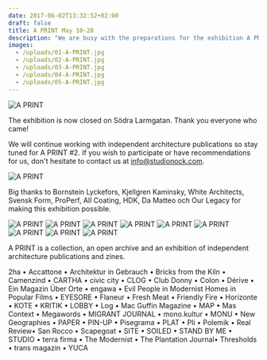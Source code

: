 ```yaml
---
date: 2017-06-02T13:32:52+02:00
draft: false
title: A PRINT May 10-28
description: "We are busy with the preparations for the exhibition A PRINT"
images:
  - /uploads/01-A-PRINT.jpg
  - /uploads/02-A-PRINT.jpg
  - /uploads/03-A-PRINT.jpg
  - /uploads/04-A-PRINT.jpg
  - /uploads/05-A-PRINT.jpg
---
```


![A PRINT](/uploads/01-A-PRINT.jpg)

The exhibition is now closed on Södra Larmgatan. Thank you everyone who came!
<!--more-->

We will continue working with independent architecture publications so stay tuned for A PRINT #2. If you wish to participate or have recommendations for us, don't hesitate to contact us at [info@studionock.com](mailto:info@studionock.com).

![A PRINT](/uploads/02-A-PRINT.jpg)

Big thanks to Bornstein Lyckefors, Kjellgren Kaminsky, White Architects, Svensk Form, ProPerf, All Coating, HDK, Da Matteo och Our Legacy for making this exhibition possible.

![A PRINT](/uploads/03-A-PRINT.jpg)
![A PRINT](/uploads/04-A-PRINT.jpg)
![A PRINT](/uploads/05-A-PRINT.jpg)
![A PRINT](/uploads/06-A-PRINT.jpg)
![A PRINT](/uploads/07-A-PRINT.jpg)
![A PRINT](/uploads/08-A-PRINT.jpg)
![A PRINT](/uploads/09-A-PRINT.jpg)
![A PRINT](/uploads/10-A-PRINT.jpg)
![A PRINT](/uploads/11-A-PRINT.jpg)

A PRINT is a collection, an open archive and an exhibition of independent architecture publications and zines.

2ha • Accattone • Architektur in Gebrauch • Bricks from the Kiln • Camenzind • CARTHA • civic city • CLOG • Club Donny • Colon • Dérive • Ein Magazin Über Orte • engawa • Evil People in Modernist Homes in Popular Films • EYESORE • Flaneur • Fresh Meat • Friendly Fire • Horizonte • KOTE • KRITIK • LOBBY • Log • Mac Guffin Magazine • MAP • Mas Context • Megawords • MIGRANT JOURNAL • mono.kultur • MONU • New Geographies • PAPER • PIN-UP • Pisegrama • PLAT • Pli • Polemik • Real Review• San Rocco • Scapegoat • SITE • SOILED • STAND BY ME • STUDIO • terra firma • The Modernist • The Plantation Journal• Thresholds • trans magazin • YUCA
